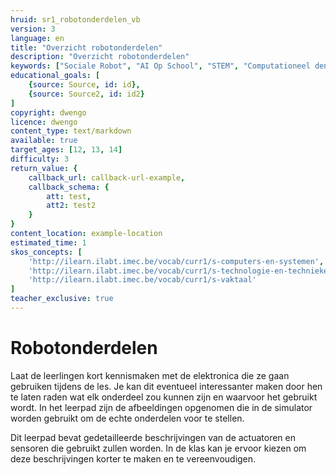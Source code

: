 ```yaml
---
hruid: sr1_robotonderdelen_vb
version: 3
language: en
title: "Overzicht robotonderdelen"
description: "Overzicht robotonderdelen"
keywords: ["Sociale Robot", "AI Op School", "STEM", "Computationeel denken", "Grafisch programmeren"]
educational_goals: [
    {source: Source, id: id}, 
    {source: Source2, id: id2}
]
copyright: dwengo
licence: dwengo
content_type: text/markdown
available: true
target_ages: [12, 13, 14]
difficulty: 3
return_value: {
    callback_url: callback-url-example,
    callback_schema: {
        att: test,
        att2: test2
    }
}
content_location: example-location
estimated_time: 1
skos_concepts: [
    'http://ilearn.ilabt.imec.be/vocab/curr1/s-computers-en-systemen', 
    'http://ilearn.ilabt.imec.be/vocab/curr1/s-technologie-en-technieken', 
    'http://ilearn.ilabt.imec.be/vocab/curr1/s-vaktaal'
]
teacher_exclusive: true
---
```

# Robotonderdelen
Laat de leerlingen kort kennismaken met de elektronica die ze gaan gebruiken tijdens de les. Je kan dit eventueel interessanter maken door hen te laten raden wat elk onderdeel zou kunnen zijn en waarvoor het gebruikt wordt. In het leerpad zijn de afbeeldingen opgenomen die in de simulator worden gebruikt om de echte onderdelen voor te stellen.

Dit leerpad bevat gedetailleerde beschrijvingen van de actuatoren en sensoren die gebruikt zullen worden. In de klas kan je ervoor kiezen om deze beschrijvingen korter te maken en te vereenvoudigen.